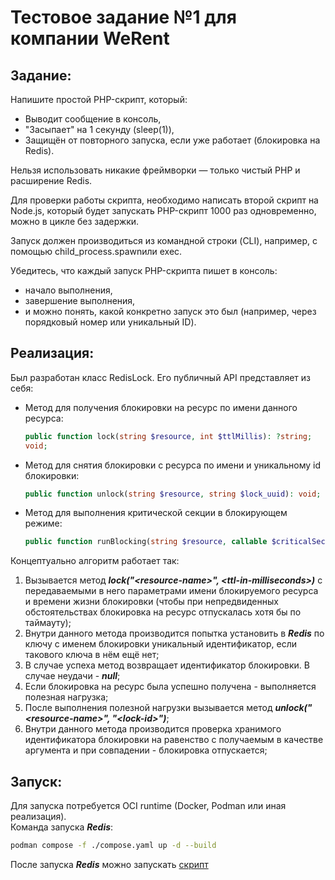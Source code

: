 # Тестовое задание №1 для компании WeRent

## Задание:  
Напишите простой PHP-скрипт, который:
- Выводит сообщение в консоль,
- "Засыпает" на 1 секунду (sleep(1)),
- Защищён от повторного запуска, если уже работает (блокировка на Redis).

Нельзя использовать никакие фреймворки — только чистый PHP и расширение Redis.  

Для проверки работы скрипта, необходимо написать второй скрипт на Node.js, который будет запускать PHP-скрипт 1000 раз одновременно, можно в цикле без задержки.  

Запуск должен производиться из командной строки (CLI), например, с помощью child_process.spawnили exec.  

Убедитесь, что каждый запуск PHP-скрипта пишет в консоль:
- начало выполнения,
- завершение выполнения,
- и можно понять, какой конкретно запуск это был (например, через порядковый номер или уникальный ID).

## Реализация:
Был разработан класс RedisLock. Его публичный API представляет из себя:
- Метод для получения блокировки на ресурс по имени данного ресурса:
    ```php
    public function lock(string $resource, int $ttlMillis): ?string;
    void;
    ```
- Метод для снятия блокировки с ресурса по имени и уникальному id блокировки:
    ```php
    public function unlock(string $resource, string $lock_uuid): void;
    ```
- Метод для выполнения критической секции в блокирующем режиме:
    ```php
    public function runBlocking(string $resource, callable $criticalSection): void;
    ```
Концептуально алгоритм работает так:
1. Вызывается метод ___lock("\<resource-name\>", \<ttl-in-milliseconds\>)___ с передаваемыми в него параметрами имени блокируемого ресурса и времени жизни блокировки (чтобы при непредвиденных обстоятельствах блокировка на ресурс отпускалась хотя бы по таймауту);  
2. Внутри данного метода производится попытка установить в ___Redis___ по ключу с именем блокировки уникальный идентификатор, если такового ключа в нём ещё нет;
3. В случае успеха метод возвращает идентификатор блокировки. В случае неудачи - ___null___;
4. Если блокировка на ресурс была успешно получена - выполняется полезная нагрузка;
5. После выполнения полезной нагрузки вызывается метод ___unlock("\<resource-name\>", "\<lock-id\>")___;
6. Внутри данного метода производится проверка хранимого идентификатора блокировки на равенство с получаемым в качестве аргумента и при совпадении - блокировка отпускается;

## Запуск:
Для запуска потребуется OCI runtime (Docker, Podman или иная реализация).  
Команда запуска ___Redis___:
```sh
podman compose -f ./compose.yaml up -d --build
```

После запуска ___Redis___ можно запускать [скрипт](main.js)